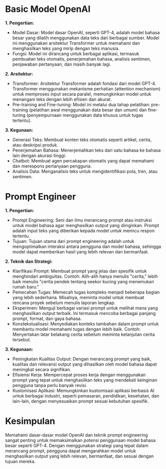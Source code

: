 # Basic Model OpenAI
**1. Pengertian:**

- Model Dasar: Model dasar OpenAI, seperti GPT-4, adalah model bahasa besar yang dilatih menggunakan data teks dari berbagai sumber. Model ini menggunakan arsitektur Transformer untuk memahami dan menghasilkan teks yang mirip dengan teks manusia.
- Fungsi: Model ini dirancang untuk berbagai aplikasi, termasuk pembuatan teks otomatis, penerjemahan bahasa, analisis sentimen, penjawaban pertanyaan, dan masih banyak lagi.

**2. Arsitektur:**

- Transformer: Arsitektur Transformer adalah fondasi dari model GPT-4. Transformer menggunakan mekanisme perhatian (attention mechanism) untuk memproses input secara paralel, memungkinkan model untuk menangani teks dengan lebih efisien dan akurat.
- Pre-training and Fine-tuning: Model ini melalui dua tahap pelatihan: pre-training (pelatihan awal menggunakan data besar dan umum) dan fine-tuning (penyempurnaan menggunakan data khusus untuk tugas tertentu).

**3. Kegunaan:**

- Generasi Teks: Membuat konten teks otomatis seperti artikel, cerita, atau deskripsi produk.
- Penerjemahan Bahasa: Menerjemahkan teks dari satu bahasa ke bahasa lain dengan akurasi tinggi.
- Chatbot: Membuat agen percakapan otomatis yang dapat memahami dan merespons pertanyaan pengguna.
- Analisis Data: Menganalisis teks untuk mengidentifikasi pola, tren, atau sentimen.


# Prompt Engineer
**1. Pengertian:**

- Prompt Engineering: Seni dan ilmu merancang prompt atau instruksi untuk model bahasa agar menghasilkan output yang diinginkan. Prompt adalah input teks yang diberikan kepada model untuk memicu respon tertentu.
- Tujuan: Tujuan utama dari prompt engineering adalah untuk mengoptimalkan interaksi antara pengguna dan model bahasa, sehingga model dapat memberikan hasil yang lebih relevan dan bermanfaat.

**2. Teknik dan Strategi:**

- Klarifikasi Prompt: Membuat prompt yang jelas dan spesifik untuk menghindari ambiguitas. Contoh: Alih-alih hanya menulis "cerita," lebih baik menulis "cerita pendek tentang seekor kucing yang menemukan rumah baru."
- Pemecahan Tugas: Memecah tugas kompleks menjadi beberapa bagian yang lebih sederhana. Misalnya, meminta model untuk membuat rencana proyek sebelum menulis laporan lengkap.
- Eksperimen: Menguji berbagai variasi prompt untuk melihat mana yang menghasilkan output terbaik. Ini termasuk mencoba berbagai panjang prompt, format, dan gaya bahasa.
- Konstekstualisasi: Menyediakan konteks tambahan dalam prompt untuk membantu model memahami tugas dengan lebih baik. Contoh: Menyertakan latar belakang cerita sebelum meminta kelanjutan cerita tersebut.


**3. Kegunaan:**

- Peningkatan Kualitas Output: Dengan merancang prompt yang baik, kualitas dan relevansi output yang dihasilkan oleh model bahasa dapat meningkat secara signifikan.
- Efisiensi Kerja: Mempercepat proses kerja dengan menggunakan prompt yang tepat untuk menghasilkan teks yang mendekati keinginan pengguna tanpa perlu banyak revisi.
- Kustomisasi Aplikasi: Memungkinkan kustomisasi aplikasi berbasis AI untuk berbagai industri, seperti pemasaran, pendidikan, kesehatan, dan lain-lain, dengan menyesuaikan prompt sesuai kebutuhan spesifik.

# Kesimpulan
Memahami dasar-dasar model OpenAI dan teknik prompt engineering sangat penting untuk memaksimalkan potensi penggunaan model bahasa besar seperti GPT-4. Dengan menggunakan strategi yang tepat dalam merancang prompt, pengguna dapat mengarahkan model untuk menghasilkan output yang lebih relevan, bermanfaat, dan sesuai dengan tujuan mereka.